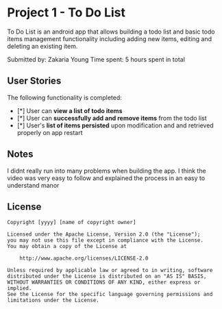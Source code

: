 # Project 1 - To Do List

To Do List is an android app that allows building a todo list and basic todo items management functionality including adding new items, editing and deleting an existing item.

Submitted by: Zakaria Young
Time spent: 5 hours spent in total

## User Stories

The following functionality is completed:

* [*] User can **view a list of todo items**
* [*] User can **successfully add and remove items** from the todo list
* [*] User's **list of items persisted** upon modification and and retrieved properly on app restart

## Notes

I didnt really run into many problems when building the app. I think the video was very easy to follow and explained the process in an easy to understand manor

## License

    Copyright [yyyy] [name of copyright owner]

    Licensed under the Apache License, Version 2.0 (the "License");
    you may not use this file except in compliance with the License.
    You may obtain a copy of the License at

        http://www.apache.org/licenses/LICENSE-2.0

    Unless required by applicable law or agreed to in writing, software
    distributed under the License is distributed on an "AS IS" BASIS,
    WITHOUT WARRANTIES OR CONDITIONS OF ANY KIND, either express or implied.
    See the License for the specific language governing permissions and
    limitations under the License.

